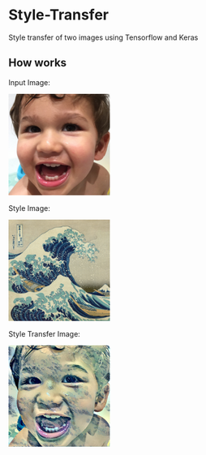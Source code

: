 # Style-Transfer
Style transfer of two images using Tensorflow and Keras

## How works
Input Image:

<img src="https://github.com/0x5eba/Style-Transfer/blob/master/hugo.jpg" width="200" height="200">

Style Image:

<img src="https://github.com/0x5eba/Style-Transfer/blob/master/wave.jpg" width="200" height="200">

Style Transfer Image:

<img src="https://github.com/0x5eba/Style-Transfer/blob/master/result/final.jpg" width="200" height="200">
